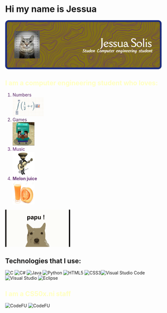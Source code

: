
# Hi my name is Jessua 



![banner](imagenes/Banner.png "Mi banner")

<h2 Style = "color: #ffffbf" >I am a computer engineering student who loves:</h2>



<div aling = "center">
    <ol> 
        <li style = "color: #572364">Numbers</li>
        <!------------------------>
        <img src = "imagenes/unmedio.PNG"
        width = 100px 
        height = 60px>
        <!------------------------>
        <li style = "color: #53295e">Games</li>
        <!------------------------>
        <img src = "imagenes/steve.jpg"
        width = 70px 
        height = 75px>
        <!------------------------>
        <li style = "color: #5c1b6c">Music</li>
        <!------------------------>
        <img src = "imagenes/Musica.gif"
        width = 70px 
        height = 75px>
        <!------------------------>
        <li style = "color: #683475"><strong>Melon juice</strong></li>
        <!------------------------>
        <img src = "imagenes/JugoDeMelon.jpg"
        width = 70px 
        height = 75px>
    </ol>
</div>
<img src = "imagenes/papu.gif" height = "120px" aling = "center">

## Technologies that I use:
<div>
    
![C](https://img.shields.io/badge/c-%2300599C.svg?style=for-the-badge&logo=c&logoColor=white) ![C#](https://img.shields.io/badge/c%23-%23239120.svg?style=for-the-badge&logo=csharp&logoColor=white) ![Java](https://img.shields.io/badge/java-%23ED8B00.svg?style=for-the-badge&logo=openjdk&logoColor=white) ![Python](https://img.shields.io/badge/python-3670A0?style=for-the-badge&logo=python&logoColor=ffdd54) ![HTML5](https://img.shields.io/badge/html5-%23E34F26.svg?style=for-the-badge&logo=html5&logoColor=white) ![CSS3](https://img.shields.io/badge/css3-%231572B6.svg?style=for-the-badge&logo=css3&logoColor=white)![Visual Studio Code](https://img.shields.io/badge/Visual%20Studio%20Code-0078d7.svg?style=for-the-badge&logo=visual-studio-code&logoColor=white) ![Visual Studio](https://img.shields.io/badge/Visual%20Studio-5C2D91.svg?style=for-the-badge&logo=visual-studio&logoColor=white) ![Eclipse](https://img.shields.io/badge/Eclipse-FE7A16.svg?style=for-the-badge&logo=Eclipse&logoColor=white)

</div>

<div>
<h2 Style = "color: #ffffbf"> I am a CS50x.ni staff </h2>
    
![CodeFU](https://code-fu-readme-badge.vercel.app/badges/jsolis.svg) ![CodeFU](https://code-fu-readme-badge.vercel.app/badges/default-badge.svg)
</div>


